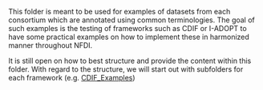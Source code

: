 This folder is meant to be used for examples of datasets from each consortium which are annotated using common 
terminologies. The goal of such examples is the testing of frameworks such as CDIF or I-ADOPT to have some practical 
examples on how to implement these in harmonized manner throughout NFDI.

It is still open on how to best structure and provide the content within this folder. With regard to the structure, 
we will start out with subfolders for each framework (e.g. [CDIF_Examples](../Data_Examples/CDIF_Examples))